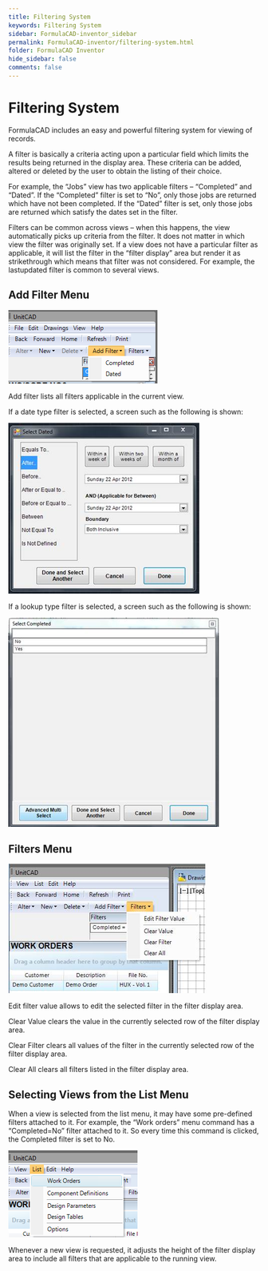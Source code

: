 ```yaml
---
title: Filtering System
keywords: Filtering System
sidebar: FormulaCAD-inventor_sidebar
permalink: FormulaCAD-inventor/filtering-system.html
folder: FormulaCAD Inventor
hide_sidebar: false
comments: false
---
```

# Filtering System



FormulaCAD includes an easy and powerful filtering system for viewing of records.

A filter is basically a criteria acting upon a particular field which limits the results being returned in the display area. These criteria can be added, altered or deleted by the user to obtain the listing of their choice.

For example, the “Jobs” view has two applicable filters – “Completed” and “Dated”. If the “Completed” filter is set to “No”, only those jobs are returned which have not been completed. If the “Dated” filter is set, only those jobs are returned which satisfy the dates set in the filter.

Filters can be common across views – when this happens, the view automatically picks up criteria from the filter. It does not matter in which view the filter was originally set. If a view does not have a particular filter as applicable, it will list the filter in the “filter display” area but render it as strikethrough which means that filter was not considered. For example, the lastupdated filter is common to several views.

## Add Filter Menu

![](/images/filtermenu.png)

Add filter lists all filters applicable in the current view.

If a date type filter is selected, a screen such as the following is shown:

![](/images/filtermenu-selectdated.jpg)

If a lookup type filter is selected, a screen such as the following is shown:

![](/images/filtermenu-selectcompleted.jpg)

## Filters Menu

![](/images/filtersmenu.jpg)

Edit filter value allows to edit the selected filter in the filter display area.

Clear Value clears the value in the currently selected row of the filter display area.

Clear Filter clears all values of the filter in the currently selected row of the filter display area.

Clear All clears all filters listed in the filter display area.

## Selecting Views from the List Menu



When a view is selected from the list menu, it may have some pre-defined filters attached to it. For example, the “Work orders” menu command has a “Completed=No” filter attached to it. So every time this command is clicked, the Completed filter is set to No.

![](/images/selecview-listmenu.png)

Whenever a new view is requested, it adjusts the height of the filter display area to include all filters that are applicable to the running view.

